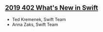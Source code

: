 
## [2019 402 What's New in Swift](https://developer.apple.com/videos/play/wwdc2019/402/)

- Ted Kremenek, Swift Team
- Anna Zaks, Swift Team


